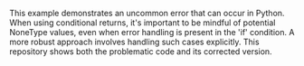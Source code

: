 This example demonstrates an uncommon error that can occur in Python. When using conditional returns, it's important to be mindful of potential NoneType values, even when error handling is present in the 'if' condition.  A more robust approach involves handling such cases explicitly. This repository shows both the problematic code and its corrected version. 